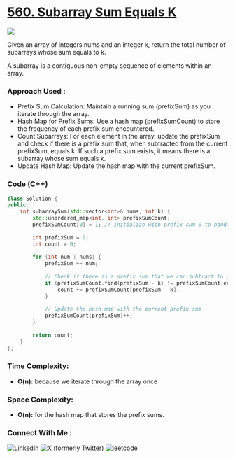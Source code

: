 # [560. Subarray Sum Equals K](https://leetcode.com/problems/subarray-sum-equals-k/description/)

![](https://badgen.net/badge/Level/Medium/yellow)

Given an array of integers nums and an integer k, return the total number of subarrays whose sum equals to k.

A subarray is a contiguous non-empty sequence of elements within an array.

### Approach Used :

-   Prefix Sum Calculation: Maintain a running sum (prefixSum) as you iterate through the array.
-   Hash Map for Prefix Sums: Use a hash map (prefixSumCount) to store the frequency of each prefix sum encountered.
-   Count Subarrays: For each element in the array, update the prefixSum and check if there is a prefix sum that, when subtracted from the current prefixSum, equals k. If such a prefix sum exists, it means there is a subarray whose sum equals k.
-   Update Hash Map: Update the hash map with the current prefixSum.

### Code (C++)

```cpp
class Solution {
public:
    int subarraySum(std::vector<int>& nums, int k) {
        std::unordered_map<int, int> prefixSumCount;
        prefixSumCount[0] = 1; // Initialize with prefix sum 0 to handle cases where subarray starts from index 0
        
        int prefixSum = 0;
        int count = 0;
        
        for (int num : nums) {
            prefixSum += num;
            
            // Check if there is a prefix sum that we can subtract to get sum k
            if (prefixSumCount.find(prefixSum - k) != prefixSumCount.end()) {
                count += prefixSumCount[prefixSum - k];
            }
            
            // Update the hash map with the current prefix sum
            prefixSumCount[prefixSum]++;
        }
        
        return count;
    }
};
```

### Time Complexity:
- **O(n):** because we iterate through the array once

### Space Complexity:
- **O(n):**  for the hash map that stores the prefix sums.


### Connect With Me : 

<a href="https://www.linkedin.com/in/shivam-ray-b4306524a/" target="_blank"><img src="https://img.shields.io/badge/LinkedIn-0077B5?style=for-the-badge&logo=linkedin&logoColor=white" alt="LinkedIn"></a>
<a href="https://x.com/rai_shivam11/" target="_blank"><img src="https://img.shields.io/badge/Twitter-1DA1F2?style=for-the-badge&logo=twitter&logoColor=white" alt="X (formerly Twitter)">
</a>
<a href="https://leetcode.com/u/shrunited0702/" target="_blank"><img src="https://img.shields.io/badge/LeetCode-000000?style=for-the-badge&logo=LeetCode&logoColor=#d16c06" alt="leetcode">
</a>